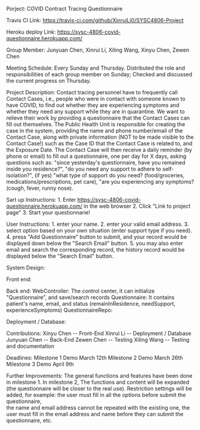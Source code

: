 Porject: COVID Contract Tracing Questionnaire

Travis CI Link: https://travis-ci.com/github/XinruiLi0/SYSC4806-Project

Heroku deploy Link: https://sysc-4806-covid-questionnaire.herokuapp.com/

Group Member: Junyuan Chen, Xinrui Li, Xiling Wang, Xinyu Chen, Zewen Chen

Meeting Schedule: Every Sunday and Thursday. Distributed the role and responsibilities of each group member on Sunday; Checked and discussed the current progress on Thursday.

Project Description:
	 Contact tracing personnel have to frequently call Contact Cases, i.e., people who were in contact with someone known to have COVID,
        to find out whether they are experiencing symptoms and whether they need any support while they are in quarantine. 
	We want to relieve their work by providing a questionnaire that the Contact Cases can fill out themselves.
        The Public Health Unit is responsible for creating the case in the system, providing the name and phone number/email of the Contact Case,
        along with private information (NOT to be made visible to the Contact Case!) such as the Case ID that the Contact Case is related to, 
	and the Exposure Date. The Contact Case will then receive a daily reminder (by phone or email) to fill out a questionnaire,
        one per day for X days, asking questions such as: "since yesterday's questionnaire, have you remained inside you residence?",
        "do you need any support to adhere to self-isolation?", (if yes) "what type of support do you need? (food/groceries, medications/prescriptions, pet care),
        "are you experiencing any symptoms? (cough, fever, runny nose).

Sart up Instructions:
	1. Enter https://sysc-4806-covid-questionnaire.herokuapp.com/ in the web browser
	2. Click "Link to project page"
	3. Start your questionnarie!

User Instructions:
	1. enter your name.
	2. enter your valid email address.
	3. select option based on your own situation (enter support type if you need).
	4. press "Add Questionnaire" button to submit, and your record would be displayed down below the "Search Email" button.
	5. you may also enter email and search the corresponding record, the history record would be displayed below the "Search Email" button.

System Design:

  Front end:
  
  Back end:
  	WebController: The control center, it can initialize "Questionnaire", and save/search records
      	Questionnaire: It contains patient's name, email, and status (remainInResidence, needSupport, experienceSymptoms)
	QuestionnaireRepo:
  
  Deployment / Database:


Contributions:
	Xinyu Chen -- Front-End
        Xinrui Li -- Deployment / Database
        Junyuan Chen -- Back-End
        Zewen Chen -- Testing
	Xiling Wang -- Testing and documentation

Deadlines:
	Milestone 1 Demo March 12th 
	Milestone 2 Demo March 26th
	Milestone 3 Demo April 9th
	
Further Improvements:
	The general functions and features have been done in milestone 1. In milestone 2, The functions and content will be expanded (the questionnaire will be
	closer to the real use). Restriction settings will be added, for example: the user must fill in all the options  before submit the questionnaire,  
	the name and email address cannot be repeated with the existing one, the user must fill in the email address and name before they can submit the questionnaire, etc.
	
